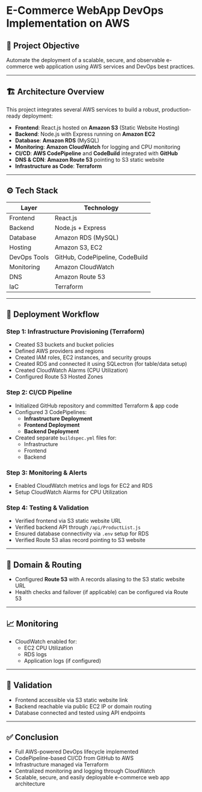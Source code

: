 # E-Commerce WebApp DevOps Implementation on AWS

## 📌 Project Objective

Automate the deployment of a scalable, secure, and observable e-commerce web application using AWS services and DevOps best practices.

---

## 🏗️ Architecture Overview

This project integrates several AWS services to build a robust, production-ready deployment:

- **Frontend**: React.js hosted on **Amazon S3** (Static Website Hosting)
- **Backend**: Node.js with Express running on **Amazon EC2**
- **Database**: **Amazon RDS** (MySQL)
- **Monitoring**: **Amazon CloudWatch** for logging and CPU monitoring
- **CI/CD**: **AWS CodePipeline** and **CodeBuild** integrated with **GitHub**
- **DNS & CDN**: **Amazon Route 53** pointing to S3 static website
- **Infrastructure as Code**: **Terraform**

---

## ⚙️ Tech Stack

| Layer        | Technology            |
|--------------|------------------------|
| Frontend     | React.js               |
| Backend      | Node.js + Express      |
| Database     | Amazon RDS (MySQL)     |
| Hosting      | Amazon S3, EC2         |
| DevOps Tools | GitHub, CodePipeline, CodeBuild |
| Monitoring   | Amazon CloudWatch      |
| DNS          | Amazon Route 53        |
| IaC          | Terraform              |

---

## 🚀 Deployment Workflow

### Step 1: Infrastructure Provisioning (Terraform)

- Created S3 buckets and bucket policies
- Defined AWS providers and regions
- Created IAM roles, EC2 instances, and security groups
- Created RDS and connected it using SQLectron (for table/data setup)
- Created CloudWatch Alarms (CPU Utilization)
- Configured Route 53 Hosted Zones

### Step 2: CI/CD Pipeline

- Initialized GitHub repository and committed Terraform & app code
- Configured 3 CodePipelines:
  - **Infrastructure Deployment**
  - **Frontend Deployment**
  - **Backend Deployment**
- Created separate `buildspec.yml` files for:
  - Infrastructure
  - Frontend
  - Backend

### Step 3: Monitoring & Alerts

- Enabled CloudWatch metrics and logs for EC2 and RDS
- Setup CloudWatch Alarms for CPU Utilization

### Step 4: Testing & Validation

- Verified frontend via S3 static website URL
- Verified backend API through `/api/ProductList.js`
- Ensured database connectivity via `.env` setup for RDS
- Verified Route 53 alias record pointing to S3 website

---

## 📡 Domain & Routing

- Configured **Route 53** with A records aliasing to the S3 static website URL
- Health checks and failover (if applicable) can be configured via Route 53

---

## 📈 Monitoring

- CloudWatch enabled for:
  - EC2 CPU Utilization
  - RDS logs
  - Application logs (if configured)

---

## 🧪 Validation

- Frontend accessible via S3 static website link
- Backend reachable via public EC2 IP or domain routing
- Database connected and tested using API endpoints

---

## ✅ Conclusion

- Full AWS-powered DevOps lifecycle implemented
- CodePipeline-based CI/CD from GitHub to AWS
- Infrastructure managed via Terraform
- Centralized monitoring and logging through CloudWatch
- Scalable, secure, and easily deployable e-commerce web app architecture


